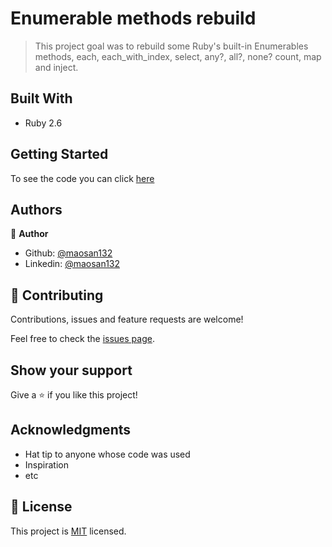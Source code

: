 # Enumerable methods rebuild

> This project goal was to rebuild some Ruby's built-in Enumerables methods, each, each_with_index, select, any?, all?, none? count, map and inject. 

## Built With

- Ruby 2.6

## Getting Started

To see the code you can click [here](https://github.com/maosan132/Enumerable/blob/develop/enumerable.rb)

## Authors

👤 **Author**

- Github: [@maosan132](https://github.com/maosan132)
- Linkedin: [@maosan132](https://www.linkedin.com/in/mauricio-santos-a7292910/)

## 🤝 Contributing

Contributions, issues and feature requests are welcome!

Feel free to check the [issues page](issues/).

## Show your support

Give a ⭐️ if you like this project!

## Acknowledgments

- Hat tip to anyone whose code was used
- Inspiration
- etc

## 📝 License

This project is [MIT](lic.url) licensed.
